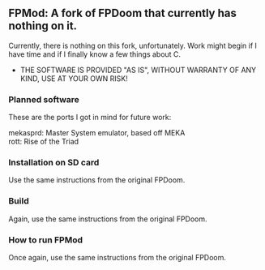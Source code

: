 ## FPMod: A fork of FPDoom that currently has nothing on it.

Currently, there is nothing on this fork, unfortunately. Work might begin if I have time and if I finally know a few things about C.

* THE SOFTWARE IS PROVIDED "AS IS", WITHOUT WARRANTY OF ANY KIND, USE AT YOUR OWN RISK!

### Planned software

These are the ports I got in mind for future work:

mekasprd: Master System emulator, based off MEKA<br>
rott: Rise of the Triad<br>

### Installation on SD card

Use the same instructions from the original FPDoom.

### Build

Again, use the same instructions from the original FPDoom.

### How to run FPMod

Once again, use the same instructions from the original FPDoom.


